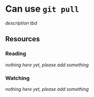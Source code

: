# Can use `git pull`
_description tbd_
## Resources
### Reading
_nothing here yet, please add something_
### Watching
_nothing here yet, please add something_
